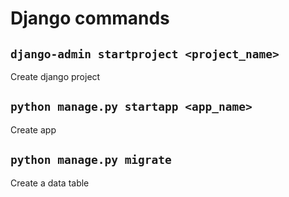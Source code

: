 # Django commands

## `django-admin startproject <project_name>`

Create django project

## `python manage.py startapp <app_name>`

Create app

## `python manage.py migrate`

Create a data table
